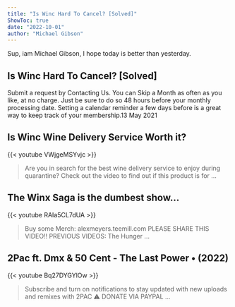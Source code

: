 ```yaml
---
title: "Is Winc Hard To Cancel? [Solved]"
ShowToc: true 
date: "2022-10-01"
author: "Michael Gibson" 
---
```


Sup, iam Michael Gibson, I hope today is better than yesterday.
## Is Winc Hard To Cancel? [Solved]
Submit a request by Contacting Us. You can Skip a Month as often as you like, at no charge. Just be sure to do so 48 hours before your monthly processing date. Setting a calendar reminder a few days before is a great way to keep track of your membership.13 May 2021

## Is Winc Wine Delivery Service Worth it?
{{< youtube VWjgeMSYvjc >}}
>Are you in search for the best wine delivery service to enjoy during quarantine? Check out the video to find out if this product is for ...

## The Winx Saga is the dumbest show...
{{< youtube RAIa5CL7dUA >}}
>Buy some Merch: alexmeyers.teemill.com PLEASE SHARE THIS VIDEO!! PREVIOUS VIDEOS: The Hunger ...

## 2Pac ft. Dmx & 50 Cent - The Last Power • (2022)
{{< youtube Bq27DYGYlOw >}}
>Subscribe and turn on notifications to stay updated with new uploads and remixes with 2PAC   ⚠ DONATE VIA PAYPAL ...

